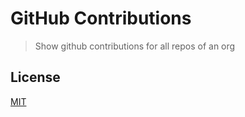 # GitHub Contributions

> Show github contributions for all repos of an org

## License

[MIT](LICENSE)
